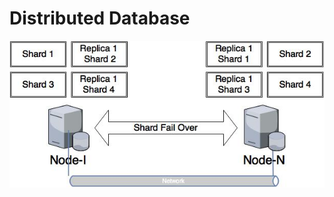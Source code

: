 # Distributed Database #

<img src="../../media/DistributedDb.jpg" width="800pxl" style="slign:center"/>